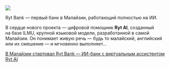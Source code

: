 <!--2025-08-26 14:53:10-->
<div class="yb">
  <div class="rss habr"><img src="https://habrastorage.org/getpro/habr/upload_files/8fb/0f7/c27/8fb0f7c2718c4d198103fa17b7011f24.jpg" /><p>Ryt Bank&nbsp;— первый банк в&nbsp;Малайзии, работающий полностью на&nbsp;ИИ.</p><p>В&nbsp;сердце нового проекта&nbsp;— цифровой помощник <strong>Ryt AI</strong>, созданный на&nbsp;базе ILMU, крупной языковой модели, разработанной в&nbsp;самой Малайзии. Он понимает живую речь&nbsp;— будь то малайский, английский или&nbsp;их смешение&nbsp;— и мгновенно выполняет... <p class="titl"><a href="https://habr.com/ru/companies/bothub/news/940980/?utm_source=habrahabr&utm_medium=rss&utm_campaign=940980">В Малайзии стартовал Ryt Bank — ИИ-банк с виртуальным ассистентом Ryt AI</a></p></div>
</div>
